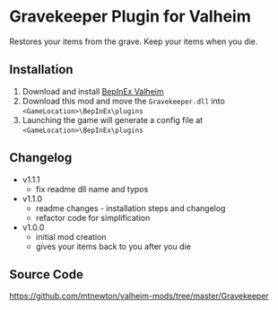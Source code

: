 # Gravekeeper Plugin for Valheim
Restores your items from the grave.
Keep your items when you die.

## Installation
1. Download and install [BepInEx Valheim](https://valheim.thunderstore.io/package/denikson/BepInExPack_Valheim/)
2. Download this mod and move the `Gravekeeper.dll` into `<GameLocation>\BepInEx\plugins`
3. Launching the game will generate a config file at `<GameLocation>\BepInEx\plugins`

## Changelog
- v1.1.1
  - fix readme dll name and typos
- v1.1.0
  - readme changes - installation steps and changelog
  - refactor code for simplification
- v1.0.0
  - initial mod creation
  - gives your items back to you after you die

## Source Code
https://github.com/mtnewton/valheim-mods/tree/master/Gravekeeper
